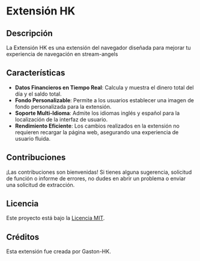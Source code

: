 # Extensión HK

## Descripción
La Extensión HK es una extensión del navegador diseñada para mejorar tu experiencia de navegación en stream-angels

## Características
- **Datos Financieros en Tiempo Real**: Calcula y muestra el dinero total del día y el saldo total.
- **Fondo Personalizable**: Permite a los usuarios establecer una imagen de fondo personalizada para la extensión.
- **Soporte Multi-Idioma**: Admite los idiomas inglés y español para la localización de la interfaz de usuario.
- **Rendimiento Eficiente**: Los cambios realizados en la extensión no requieren recargar la página web, asegurando una experiencia de usuario fluida.

## Contribuciones
¡Las contribuciones son bienvenidas! Si tienes alguna sugerencia, solicitud de función o informe de errores, no dudes en abrir un problema o enviar una solicitud de extracción.

## Licencia
Este proyecto está bajo la [Licencia MIT](LICENSE).

## Créditos
Esta extensión fue creada por Gaston-HK.

